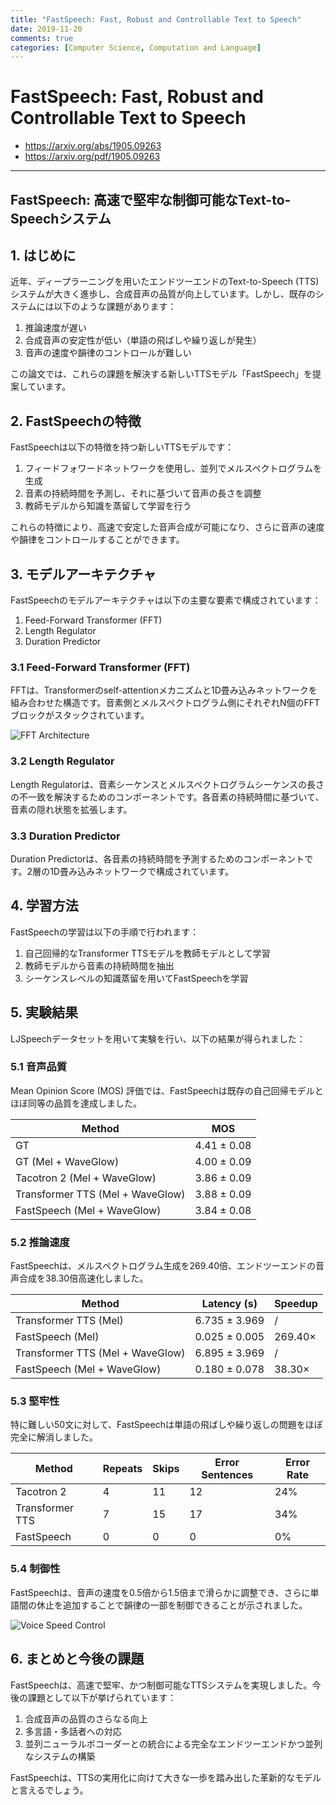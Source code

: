 ```yaml
---
title: "FastSpeech: Fast, Robust and Controllable Text to Speech"
date: 2019-11-20
comments: true
categories: [Computer Science, Computation and Language]
---
```


# FastSpeech: Fast, Robust and Controllable Text to Speech
- <https://arxiv.org/abs/1905.09263>
- <https://arxiv.org/pdf/1905.09263>

---
## FastSpeech: 高速で堅牢な制御可能なText-to-Speechシステム

## 1. はじめに

近年、ディープラーニングを用いたエンドツーエンドのText-to-Speech (TTS)システムが大きく進歩し、合成音声の品質が向上しています。しかし、既存のシステムには以下のような課題があります：

1. 推論速度が遅い
2. 合成音声の安定性が低い（単語の飛ばしや繰り返しが発生）
3. 音声の速度や韻律のコントロールが難しい

この論文では、これらの課題を解決する新しいTTSモデル「FastSpeech」を提案しています。

## 2. FastSpeechの特徴

FastSpeechは以下の特徴を持つ新しいTTSモデルです：

1. フィードフォワードネットワークを使用し、並列でメルスペクトログラムを生成
2. 音素の持続時間を予測し、それに基づいて音声の長さを調整
3. 教師モデルから知識を蒸留して学習を行う

これらの特徴により、高速で安定した音声合成が可能になり、さらに音声の速度や韻律をコントロールすることができます。

## 3. モデルアーキテクチャ

FastSpeechのモデルアーキテクチャは以下の主要な要素で構成されています：

1. Feed-Forward Transformer (FFT)
2. Length Regulator
3. Duration Predictor

### 3.1 Feed-Forward Transformer (FFT)

FFTは、Transformerのself-attentionメカニズムと1D畳み込みネットワークを組み合わせた構造です。音素側とメルスペクトログラム側にそれぞれN個のFFTブロックがスタックされています。

![FFT Architecture](https://github.com/user-attachments/assets/97878452-e6ad-457a-ab5c-1d16d0d6e6d2)

### 3.2 Length Regulator

Length Regulatorは、音素シーケンスとメルスペクトログラムシーケンスの長さの不一致を解決するためのコンポーネントです。各音素の持続時間に基づいて、音素の隠れ状態を拡張します。

### 3.3 Duration Predictor

Duration Predictorは、各音素の持続時間を予測するためのコンポーネントです。2層の1D畳み込みネットワークで構成されています。

## 4. 学習方法

FastSpeechの学習は以下の手順で行われます：

1. 自己回帰的なTransformer TTSモデルを教師モデルとして学習
2. 教師モデルから音素の持続時間を抽出
3. シーケンスレベルの知識蒸留を用いてFastSpeechを学習

## 5. 実験結果

LJSpeechデータセットを用いて実験を行い、以下の結果が得られました：

### 5.1 音声品質

Mean Opinion Score (MOS) 評価では、FastSpeechは既存の自己回帰モデルとほぼ同等の品質を達成しました。

| Method | MOS |
|--------|-----|
| GT | 4.41 ± 0.08 |
| GT (Mel + WaveGlow) | 4.00 ± 0.09 |
| Tacotron 2 (Mel + WaveGlow) | 3.86 ± 0.09 |
| Transformer TTS (Mel + WaveGlow) | 3.88 ± 0.09 |
| FastSpeech (Mel + WaveGlow) | 3.84 ± 0.08 |

### 5.2 推論速度

FastSpeechは、メルスペクトログラム生成を269.40倍、エンドツーエンドの音声合成を38.30倍高速化しました。

| Method | Latency (s) | Speedup |
|--------|-------------|---------|
| Transformer TTS (Mel) | 6.735 ± 3.969 | / |
| FastSpeech (Mel) | 0.025 ± 0.005 | 269.40× |
| Transformer TTS (Mel + WaveGlow) | 6.895 ± 3.969 | / |
| FastSpeech (Mel + WaveGlow) | 0.180 ± 0.078 | 38.30× |

### 5.3 堅牢性

特に難しい50文に対して、FastSpeechは単語の飛ばしや繰り返しの問題をほぼ完全に解消しました。

| Method | Repeats | Skips | Error Sentences | Error Rate |
|--------|---------|-------|-----------------|------------|
| Tacotron 2 | 4 | 11 | 12 | 24% |
| Transformer TTS | 7 | 15 | 17 | 34% |
| FastSpeech | 0 | 0 | 0 | 0% |

### 5.4 制御性

FastSpeechは、音声の速度を0.5倍から1.5倍まで滑らかに調整でき、さらに単語間の休止を追加することで韻律の一部を制御できることが示されました。

![Voice Speed Control](https://github.com/user-attachments/assets/a6eec4e7-7ad4-4a94-89c4-39a6202dd9f5)

## 6. まとめと今後の課題

FastSpeechは、高速で堅牢、かつ制御可能なTTSシステムを実現しました。今後の課題として以下が挙げられています：

1. 合成音声の品質のさらなる向上
2. 多言語・多話者への対応
3. 並列ニューラルボコーダーとの統合による完全なエンドツーエンドかつ並列なシステムの構築

FastSpeechは、TTSの実用化に向けて大きな一歩を踏み出した革新的なモデルと言えるでしょう。
